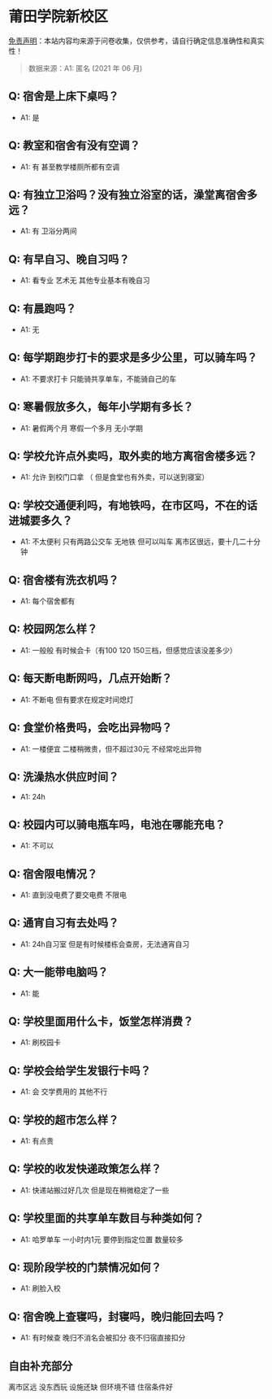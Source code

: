 # 莆田学院新校区

[免责声明](https://colleges.chat/#_3)：本站内容均来源于问卷收集，仅供参考，请自行确定信息准确性和真实性！

> 数据来源：A1: 匿名 (2021 年 06 月)

## Q: 宿舍是上床下桌吗？

- A1: 是

## Q: 教室和宿舍有没有空调？

- A1: 有 甚至教学楼厕所都有空调

## Q: 有独立卫浴吗？没有独立浴室的话，澡堂离宿舍多远？

- A1: 有 卫浴分两间

## Q: 有早自习、晚自习吗？

- A1: 看专业 艺术无 其他专业基本有晚自习

## Q: 有晨跑吗？

- A1: 无

## Q: 每学期跑步打卡的要求是多少公里，可以骑车吗？

- A1: 不要求打卡 只能骑共享单车，不能骑自己的车

## Q: 寒暑假放多久，每年小学期有多长？

- A1: 暑假两个月  寒假一个多月 无小学期

## Q: 学校允许点外卖吗，取外卖的地方离宿舍楼多远？

- A1: 允许 到校门口拿 （ 但是食堂也有外卖，可以送到寝室）

## Q: 学校交通便利吗，有地铁吗，在市区吗，不在的话进城要多久？

- A1: 不太便利 只有两路公交车 无地铁 但可以叫车 离市区很远，要十几二十分钟

## Q: 宿舍楼有洗衣机吗？

- A1: 每个宿舍都有

## Q: 校园网怎么样？

- A1: 一般般 有时候会卡（有100 120 150三档，但感觉应该没差多少）

## Q: 每天断电断网吗，几点开始断？

- A1: 不断电 但有要求在规定时间熄灯

## Q: 食堂价格贵吗，会吃出异物吗？

- A1: 一楼便宜 二楼稍微贵，但不超过30元 不经常吃出异物

## Q: 洗澡热水供应时间？

- A1: 24h

## Q: 校园内可以骑电瓶车吗，电池在哪能充电？

- A1: 不可以

## Q: 宿舍限电情况？

- A1: 直到没电费了要交电费 不限电

## Q: 通宵自习有去处吗？

- A1: 24h自习室 但是有时候楼栋会查房，无法通宵自习

## Q: 大一能带电脑吗？

- A1: 能

## Q: 学校里面用什么卡，饭堂怎样消费？

- A1: 刷校园卡

## Q: 学校会给学生发银行卡吗？

- A1: 会 交学费用的 其他不行

## Q: 学校的超市怎么样？

- A1: 有点贵

## Q: 学校的收发快递政策怎么样？

- A1: 快递站搬过好几次 但是现在稍微稳定了一些

## Q: 学校里面的共享单车数目与种类如何？

- A1: 哈罗单车 一小时内1元 要停到指定位置 数量较多

## Q: 现阶段学校的门禁情况如何？

- A1: 刷脸入校

## Q: 宿舍晚上查寝吗，封寝吗，晚归能回去吗？

- A1: 有时候查 晚归不消名会被扣分 夜不归宿直接扣分

## 自由补充部分

离市区远 没东西玩  设施还缺 但环境不错 住宿条件好